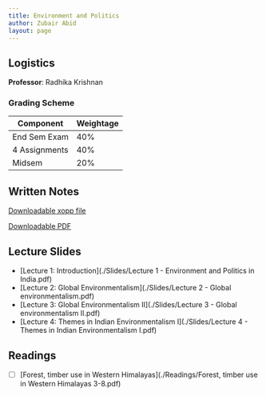 ```yaml
---
title: Environment and Politics 
author: Zubair Abid
layout: page
---
```


## Logistics

**Professor**: Radhika Krishnan

### Grading Scheme

| Component     | Weightage |
|---------------|-----------|
| End Sem Exam  | 40%       |
| 4 Assignments | 40%       |
| Midsem        | 20%       |


## Written Notes

[Downloadable xopp file](./epnotes.xopp)

[Downloadable PDF](./epnotes.pdf)

## Lecture Slides

- [Lecture 1: Introduction](./Slides/Lecture 1 - Environment and Politics in India.pdf)
- [Lecture 2: Global Environmentalism](./Slides/Lecture 2 - Global environmentalism.pdf)
- [Lecture 3: Global Environmentalism II](./Slides/Lecture 3 - Global environmentalism II.pdf)
- [Lecture 4: Themes in Indian Environmentalism I](./Slides/Lecture 4 - Themes in Indian Environmentalism I.pdf)

## Readings

- [ ] [Forest, timber use in Western Himalayas](./Readings/Forest, timber use in Western Himalayas 3-8.pdf)
